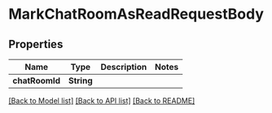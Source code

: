 # MarkChatRoomAsReadRequestBody

## Properties
Name | Type | Description | Notes
------------ | ------------- | ------------- | -------------
**chatRoomId** | **String** |  | 

[[Back to Model list]](../README.md#documentation-for-models) [[Back to API list]](../README.md#documentation-for-api-endpoints) [[Back to README]](../README.md)


